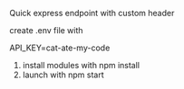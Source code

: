 Quick express endpoint with custom header

create .env file with 

API_KEY=cat-ate-my-code

1. install modules with npm install
2. launch with npm start